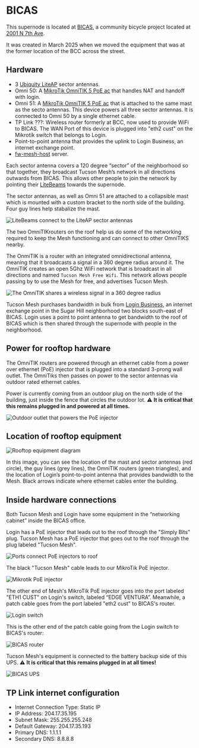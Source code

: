 # BICAS 

This supernode is located at [BICAS](https://bicas.org/), a community bicycle project located at [2001 N 7th Ave](https://maps.app.goo.gl/uK3XnBHGnFK33Zqw9).

It was created in March 2025 when we moved the equipment that was at the former location of the BCC across the street.

## Hardware

- 3 [Ubiquity LiteAP](../../hardware/liteap.md) sector antennas.
- Omni 50: A [MikroTik OmniTIK 5 PoE ac](../../hardware/omnitik.md) that handles NAT and handoff with login.
- Omni 51: A [MikroTik OmniTIK 5 PoE ac](../../hardware/omnitik.md) that is attached to the same mast as the secto antennas. This device powers all three sector antennas. It is connected to Omni 50 by a single ethernet cable.
- TP Link ???: Wireless router formerly at BCC, now used to provide WiFi to BICAS. The WAN Port of this device is plugged into "eth2 cust" on the Mikrotik switch that belongs to Login.
- Point-to-point antenna that provides the uplink to Login Business, an internet exchange point.
- [fw-mesh-host](../servers/fw-mesh-host.md) server.

 Each sector antenna covers a 120 degree “sector” of the neighborhood so that together, they broadcast Tucson Mesh’s network in all directions outwards from BICAS. This allows other people to join the network by pointing their [LiteBeams](../../hardware/litebeam.md) towards the supernode.

The sector antennas, as well as Omni 51 are attached to a collapsible mast which is mounted with a custom bracket to the north side of the building. Four guy lines help stabalize the mast.

![LiteBeams connect to the LiteAP sector antennas](img/liteap_litebeam.png)

The two OmniTIKrouters on the roof help us do some of the networking required to keep the Mesh functioning and can connect to other OmniTIKS nearby.

The OnmiTIK is a router with an integrated omnidirectional antenna, meaning that it broadcasts a signal in a 360 degree radius around it. The OmniTIK creates an open 5Ghz WiFi network that is broadcast in all directions and named `Tucson Mesh Free Wifi`. This network allows people passing by to use the Mesh for free, and advertises Tucson Mesh.

![The OmniTIK shares a wireless signal in a 360 degree radius](img/omnitik-infographic.png)

Tucson Mesh purchases bandwidth in bulk from [Login Business](https://www.loginbusiness.com/), an internet exchange point in the Sugar Hill neighborhood two blocks south-east of BICAS. Login uses a point to point antenna to get bandwidth to the roof of BICAS which is then shared through the supernode with people in the neighborhood.


## Power for rooftop hardware

The OmniTIK routers are powered through an ethernet cable from a power over ethernet (PoE) injector that is plugged into a standard 3-prong wall outlet. The OmniTiks then passes on power to the sector antennas via outdoor rated ethernet cables.

Power is currently coming from an outdoor plug on the north side of the building, just inside the fence that circles the outdoor lot. ⚠️  **It is critical that this remains plugged in and powered at all times.** 

![Outdoor outlet that powers the PoE injector](img/bicas_supernode_power_outlet.png)


## Location of rooftop equipment

![Rooftop equipment diagram](img/bicas_supernode_rooftop_diagram.png)


In this image, you can see the location of the mast and sector antennas (red circle), the guy lines (grey lines), the OmniTIK routers (green triangles), and the location of Login’s point-to-point antenna that provides bandwidth to the Mesh. Black arrows indicate where ethernet cables enter the building.


## Inside hardware connections

Both Tucson Mesh and Login have some equipment in the “networking cabinet” inside the BICAS office.

Login has a PoE injector that leads out to the roof through the "Simply Bits"  plug. Tucson Mesh has a PoE injector that goes out to the roof through the plug labeled "Tucson Mesh".

![Ports connect PoE injectors to roof](img/bicas_supernode_ports_poe_to_roof.jpg)

The black "Tucson Mesh" cable leads to our MikroTik PoE injector.

![Mikrotik PoE injector](img/bicas_supernode_microtik_poe_injector.jpg)

The other end of Mesh's MikroTik PoE injector goes into the port labeled "ETH1 CUST" on Login's switch, labeled “EDGE VENTURA”. Meanwhile, a patch cable goes from the port labeled "eth2 cust" to BICAS's router.

![Login switch](img/bicas_supernode_login_switch.jpg)

This is the other end of the patch cable going from the Login switch to BICAS's router:

![BICAS router](img/bicas_supernode_bicas_router.jpg)

Tucson Mesh's equipment is connected to the battery backup side of this UPS. ⚠️   **It is critical that this remains plugged in at all times!** 

![BICAS UPS](img/bicas_supernode_ups.jpg)

## TP Link internet configuration

- Internet Connection Type: Static IP
- IP Address: 204.17.35.195
- Subnet Mask: 255.255.255.248
- Default Gateway: 204.17.35.193
- Primary DNS: 1.1.1.1
- Secondary DNS: 8.8.8.8

